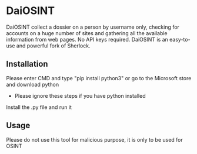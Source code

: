 # DaiOSINT
DaiOSINT collect a dossier on a person by username only, checking for accounts on a huge number of sites and gathering all the available information from web pages. No API keys required. DaiOSINT is an easy-to-use and powerful fork of Sherlock.

## Installation 

Please enter CMD and type "pip install python3" or go to the Microsoft store and download python
- Please ignore these steps if you have python installed

Install the .py file and run it

## Usage

Please do not use this tool for malicious purpose, it is only to be used for OSINT



